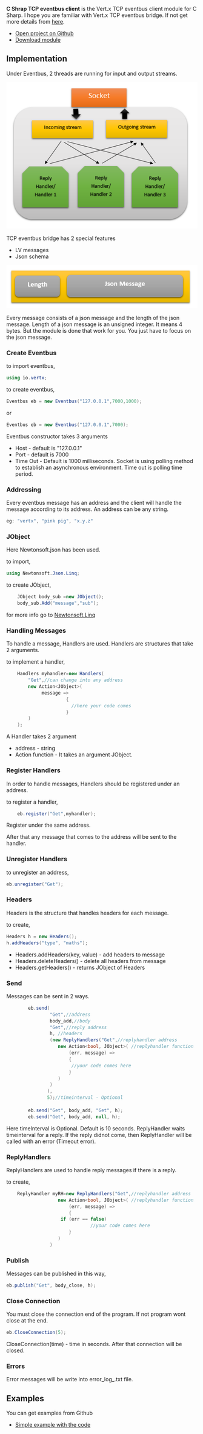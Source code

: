 
**C Shrap TCP eventbus client** is the Vert.x TCP eventbus client module for C Sharp. I hope you are familiar with Vert.x TCP eventbus bridge. If not get more details from [here](http://vertx.io/docs/vertx-tcp-eventbus-bridge/java/ "http://vertx.io/docs/vertx-tcp-eventbus-bridge/java/"). 

- [Open project on Github](https://github.com/jaymine/TCP-eventbus-client-C-Sharp)
- [Download module](https://www.nuget.org/packages/vertx-eventbus/2.1.0-pre)

## Implementation ##

Under Eventbus, 2 threads are running for input and output streams.

![Complete Design](https://raw.githubusercontent.com/jaymine/TCP-eventbus-client-Python/gh-pages/2.png)

TCP eventbus bridge has 2 special features

- LV messages 
- Json schema

![LV Message](https://raw.githubusercontent.com/jaymine/TCP-eventbus-client-Python/gh-pages/3.png)

Every message consists of a json message and the length of the json message. Length of a json message is an unsigned integer. It means 4 bytes. But the module is done that work for you. You just have to focus on the json message.


### Create Eventbus ###

to import eventbus,

```cs	
using io.vertx; 
```

to create eventbus,

```cs	
Eventbus eb = new Eventbus("127.0.0.1",7000,1000); 
```
or 

```cs	
Eventbus eb = new Eventbus("127.0.0.1",7000); 
```

Eventbus constructor takes 3 arguments

- Host - default is "127.0.0.1"
- Port - default is 7000
- Time Out - Default is 1000 milliseconds. Socket is using polling method to establish an asynchronous environment. Time out is polling time period. 

### Addressing ###

Every eventbus message has an address and the client will handle the message according to its address. An address can be any string.

```cs	
eg: "vertx", "pink pig", "x.y.z" 
```

### JObject ###

Here Newtonsoft.json has been used.

to import,

```cs	
using Newtonsoft.Json.Linq; 
```

to create JObject,
```cs
	JObject body_sub =new JObject();
    body_sub.Add("message","sub");
```
for more info go to [Newtonsoft.Linq](http://www.newtonsoft.com/json/help/html/QueryingLINQtoJSON.htm)

### Handling Messages ###

To handle a message, Handlers are used. Handlers are structures that take 2 arguments. 

to implement a handler,
```cs
	Handlers myhandler=new Handlers(
        "Get",//can change into any address
        new Action<JObject>(
             message =>
                      {
                    	//here your code comes
                      }
        )
    );
```

A Handler takes 2 argument 

- address - string
- Action function - It takes an argument JObject. 
	

### Register Handlers ###

In order to handle messages, Handlers should be registered under an address.

to register a handler,
```cs
	eb.register("Get",myhandler);
```
 Register under the same address.

After that any message that comes to the address will be sent to the handler.

### Unregister Handlers ###

to unregister an address,
```cs
eb.unregister("Get");
```

### Headers ###

Headers is the structure that handles headers for each message. 

to create,
```cs
Headers h = new Headers();
h.addHeaders("type", "maths"); 
```

- Headers.addHeaders(key, value) - add headers to message
- Headers.deleteHeaders() - delete all headers from message
- Headers.getHeaders() - returns JObject of Headers


### Send ###

Messages can be sent in 2 ways.
```cs
		eb.send(
                "Get",//address
                body_add,//body
                "Get",//reply address
                h, //headers
                (new ReplyHandlers("Get",//replyhandler address
                   new Action<bool, JObject>( //replyhandler function
                       (err, message) =>
                       {
                   		//your code comes here
                       }
                   )
                )
               ),
               5);//timeinterval - Optional

		eb.send("Get", body_add, "Get", h);
        eb.send("Get", body_add, null, h);
```
Here timeInterval is Optional. Default is 10 seconds. ReplyHandler waits timeinterval for a reply. If the reply didnot come, then ReplyHandler will be called with an error (Timeout error).

### ReplyHandlers ###

ReplyHandlers are used to handle reply messages if there is a reply.

to create,
```cs
	ReplyHandler myRH=new ReplyHandlers("Get",//replyhandler address
                   new Action<bool, JObject>( //replyhandler function
                       (err, message) =>
                       {
                    if (err == false)
                               //your code comes here
                       }
                   )
                )
```
### Publish ###

Messages can be published in this way,
```cs
eb.publish("Get", body_close, h);
```

### Close Connection ###

You must close the connection end of the program. If not program wont close at the end.
```cs
eb.CloseConnection(5);
```

CloseConnection(time) - time in seconds. After that connection will be closed.

### Errors ###

Error messages will be write into error_log_.txt file.  

## Examples ###

You can get examples from Github

* [Simple example with the code](https://github.com/jaymine/TCP-eventbus-client-C-Sharp/tree/master/examples "Get client and server codes")

